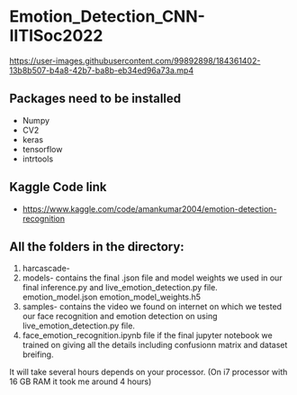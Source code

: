 # Emotion_Detection_CNN-IITISoc2022


https://user-images.githubusercontent.com/99892898/184361402-13b8b507-b4a8-42b7-ba8b-eb34ed96a73a.mp4



## Packages need to be installed
- Numpy
- CV2
- keras
- tensorflow
- intrtools

## Kaggle Code link
- https://www.kaggle.com/code/amankumar2004/emotion-detection-recognition


## All the folders in the directory:
1. harcascade- 
2. models- contains the final .json file and model weights we used in our final inference.py and live_emotion_detection.py file. 
   emotion_model.json
   emotion_model_weights.h5
4. samples- contains the video we found on internet on which we tested our face recognition and emotion detection on using live_emotion_detection.py file.
5. face_emotion_recognition.ipynb file if the final jupyter notebook we trained on giving all the details including confusionn matrix and dataset breifing.

It will take several hours depends on your processor. (On i7 processor with 16 GB RAM it took me around 4 hours)
